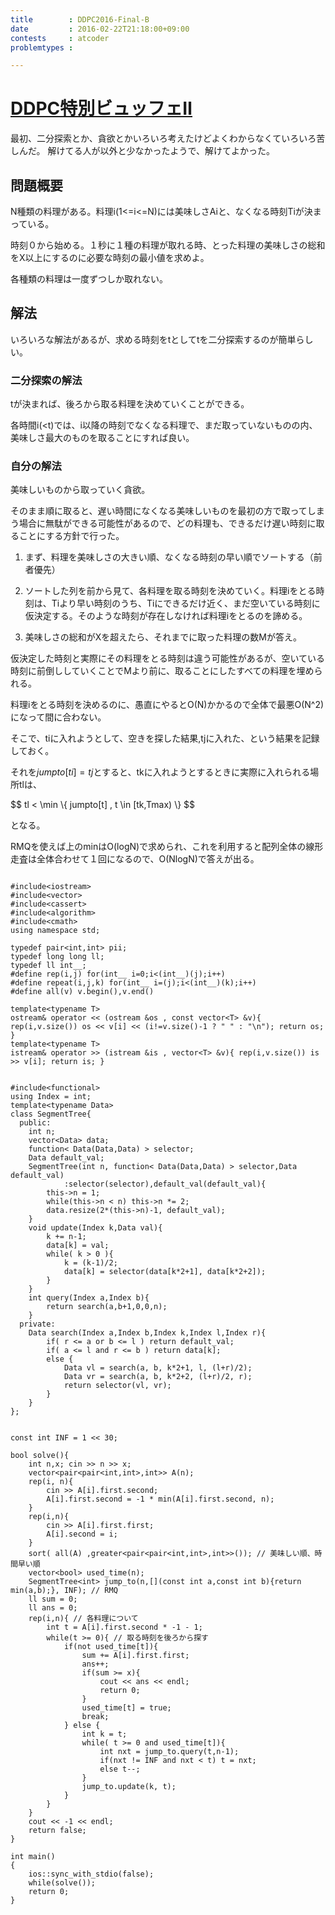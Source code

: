 ```yaml
---
title        : DDPC2016-Final-B
date         : 2016-02-22T21:18:00+09:00
contests     : atcoder
problemtypes :

---
```


# [DDPC特別ビュッフェⅡ](http://discovery2016-final.contest.atcoder.jp/tasks/discovery_2016_final_b)

最初、二分探索とか、貪欲とかいろいろ考えたけどよくわからなくていろいろ苦しんだ。
解けてる人が以外と少なかったようで、解けてよかった。

<!--more-->

## 問題概要

N種類の料理がある。料理i(1<=i<=N)には美味しさAiと、なくなる時刻Tiが決まっている。

時刻０から始める。１秒に１種の料理が取れる時、とった料理の美味しさの総和をX以上にするのに必要な時刻の最小値を求めよ。

各種類の料理は一度ずつしか取れない。

## 解法

いろいろな解法があるが、求める時刻をtとしてtを二分探索するのが簡単らしい。

### 二分探索の解法

tが決まれば、後ろから取る料理を決めていくことができる。

各時間i(<t)では、i以降の時刻でなくなる料理で、まだ取っていないものの内、美味しさ最大のものを取ることにすれば良い。


### 自分の解法

美味しいものから取っていく貪欲。

そのまま順に取ると、遅い時間になくなる美味しいものを最初の方で取ってしまう場合に無駄ができる可能性があるので、どの料理も、できるだけ遅い時刻に取ることにする方針で行った。

1. まず、料理を美味しさの大きい順、なくなる時刻の早い順でソートする（前者優先）

2. ソートした列を前から見て、各料理を取る時刻を決めていく。料理iをとる時刻は、Tiより早い時刻のうち、Tiにできるだけ近く、まだ空いている時刻に仮決定する。そのような時刻が存在しなければ料理iをとるのを諦める。

3. 美味しさの総和がXを超えたら、それまでに取った料理の数Mが答え。

仮決定した時刻と実際にその料理をとる時刻は違う可能性があるが、空いている時刻に前倒ししていくことでMより前に、取ることにしたすべての料理を埋められる。

 料理iをとる時刻を決めるのに、愚直にやるとO(N)かかるので全体で最悪O(N^2)になって間に合わない。
 
 そこで、tiに入れようとして、空きを探した結果,tjに入れた、という結果を記録しておく。

 それを$jumpto[ti] = tj$とすると、tkに入れようとするときに実際に入れられる場所tlは、

<div>$$  tl < \min \{ jumpto[t] , t \in [tk,Tmax) \} $$</div>

となる。

RMQを使えば上のminはO(logN)で求められ、これを利用すると配列全体の線形走査は全体合わせて１回になるので、O(NlogN)で答えが出る。



~~~

#include<iostream>
#include<vector>
#include<cassert>
#include<algorithm>
#include<cmath>
using namespace std;
 
typedef pair<int,int> pii;
typedef long long ll;
typedef ll int__;
#define rep(i,j) for(int__ i=0;i<(int__)(j);i++)
#define repeat(i,j,k) for(int__ i=(j);i<(int__)(k);i++)
#define all(v) v.begin(),v.end()
 
template<typename T>
ostream& operator << (ostream &os , const vector<T> &v){ rep(i,v.size()) os << v[i] << (i!=v.size()-1 ? " " : "\n"); return os; }
template<typename T>
istream& operator >> (istream &is , vector<T> &v){ rep(i,v.size()) is >> v[i]; return is; }
 
 
#include<functional>
using Index = int;
template<typename Data>
class SegmentTree{
  public:
    int n;
    vector<Data> data;
    function< Data(Data,Data) > selector;
    Data default_val;
    SegmentTree(int n, function< Data(Data,Data) > selector,Data default_val)
            :selector(selector),default_val(default_val){
        this->n = 1;
        while(this->n < n) this->n *= 2;
        data.resize(2*(this->n)-1, default_val);
    }
    void update(Index k,Data val){
        k += n-1;
        data[k] = val;
        while( k > 0 ){
            k = (k-1)/2;
            data[k] = selector(data[k*2+1], data[k*2+2]);
        }
    }
    int query(Index a,Index b){
        return search(a,b+1,0,0,n);
    }
  private:
    Data search(Index a,Index b,Index k,Index l,Index r){
        if( r <= a or b <= l ) return default_val;
        if( a <= l and r <= b ) return data[k];
        else {
            Data vl = search(a, b, k*2+1, l, (l+r)/2);
            Data vr = search(a, b, k*2+2, (l+r)/2, r);
            return selector(vl, vr);
        }
    }
};


const int INF = 1 << 30; 

bool solve(){
    int n,x; cin >> n >> x;
    vector<pair<pair<int,int>,int>> A(n);
    rep(i, n){
        cin >> A[i].first.second;
        A[i].first.second = -1 * min(A[i].first.second, n);
    }
    rep(i,n){
        cin >> A[i].first.first;
        A[i].second = i;
    }
    sort( all(A) ,greater<pair<pair<int,int>,int>>()); // 美味しい順、時間早い順
    vector<bool> used_time(n);
    SegmentTree<int> jump_to(n,[](const int a,const int b){return min(a,b);}, INF); // RMQ
    ll sum = 0;
    ll ans = 0;
    rep(i,n){ // 各料理について
        int t = A[i].first.second * -1 - 1;
        while(t >= 0){ // 取る時刻を後ろから探す
            if(not used_time[t]){
                sum += A[i].first.first;
                ans++;
                if(sum >= x){
                    cout << ans << endl;
                    return 0;
                }
                used_time[t] = true;
                break;
            } else {
                int k = t;
                while( t >= 0 and used_time[t]){
                    int nxt = jump_to.query(t,n-1);
                    if(nxt != INF and nxt < t) t = nxt;
                    else t--;
                }
                jump_to.update(k, t);
            }
        }
    }
    cout << -1 << endl;
    return false;
}
 
int main()
{
    ios::sync_with_stdio(false);
    while(solve());
    return 0;
}

~~~